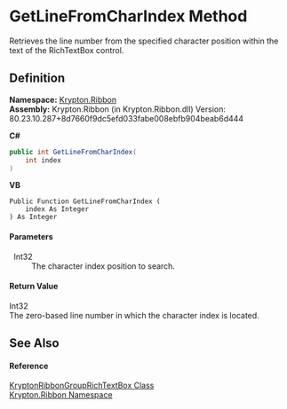 # GetLineFromCharIndex Method


Retrieves the line number from the specified character position within the text of the RichTextBox control.



## Definition
**Namespace:** <a href="1e9bc734-cff9-e9b8-f013-94cdac669794.md">Krypton.Ribbon</a>  
**Assembly:** Krypton.Ribbon (in Krypton.Ribbon.dll) Version: 80.23.10.287+8d7660f9dc5efd033fabe008ebfb904beab6d444

**C#**
``` C#
public int GetLineFromCharIndex(
	int index
)
```
**VB**
``` VB
Public Function GetLineFromCharIndex ( 
	index As Integer
) As Integer
```



#### Parameters
<dl><dt>  Int32</dt><dd>The character index position to search.</dd></dl>

#### Return Value
Int32  
The zero-based line number in which the character index is located.

## See Also


#### Reference
<a href="405a46a1-72b8-c818-b203-0b62cf064e57.md">KryptonRibbonGroupRichTextBox Class</a>  
<a href="1e9bc734-cff9-e9b8-f013-94cdac669794.md">Krypton.Ribbon Namespace</a>  
